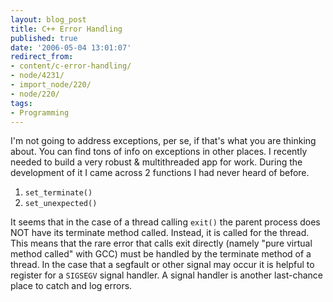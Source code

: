 ```yaml
---
layout: blog_post
title: C++ Error Handling
published: true
date: '2006-05-04 13:01:07'
redirect_from:
- content/c-error-handling/
- node/4231/
- import_node/220/
- node/220/
tags:
- Programming
---
```


I'm not going to address exceptions, per se, if that's what you are thinking about. You can find tons of info on exceptions in other places. I recently needed to build a very robust & multithreaded app for work. During the development of it I came across 2 functions I had never heard of before.

1.  `set_terminate()`
2.  `set_unexpected()`

It seems that in the case of a thread calling `exit()` the parent process does NOT have its terminate method called. Instead, it is called for the thread. This means that the rare error that calls exit directly (namely "pure virtual method called" with GCC) must be handled by the terminate method of a thread. In the case that a segfault or other signal may occur it is helpful to register for a `SIGSEGV` signal handler. A signal handler is another last-chance place to catch and log errors.
